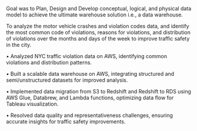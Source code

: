 Goal was to Plan, Design and Develop conceptual, logical, and physical data model to achieve the ultimate warehouse solution i.e., a data warehouse.

To analyze the motor vehicle crashes and violation codes data, and identify the most common code of violations, reasons for violations, and distribution of violations over the months and days of the week to improve traffic safety in the city.

• Analyzed NYC traffic violation data on AWS, identifying common violations and distribution patterns. 

• Built a scalable data warehouse on AWS, integrating structured and semi/unstructured datasets for improved analysis. 

• Implemented data migration from S3 to Redshift and Redshift to RDS using AWS Glue, Databrew, and Lambda functions, optimizing data flow for Tableau visualization. 

• Resolved data quality and representativeness challenges, ensuring accurate insights for traffic safety improvements.
